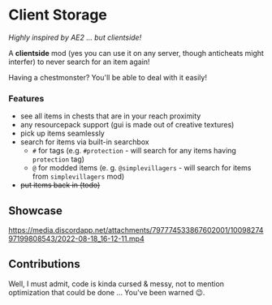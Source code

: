 # Client Storage

*Highly inspired by AE2 ... but clientside!*

A **clientside** mod (yes you can use it on any server,
though anticheats might interfer) to never search
for an item again!

Having a chestmonster? You'll be able to deal with it
easily!

### Features
* see all items in chests that are in your reach proximity
* any resourcepack support (gui is made out of creative textures)
* pick up items seamlessly
* search for items via built-in searchbox
    * `#` for tags (e.g. `#protection` - will search for any items having `protection` tag) 
    * `@` for modded items (e. g. `@simplevillagers` - will search for items from `simplevillagers` mod)
* ~~put items back in (todo)~~

## Showcase

https://media.discordapp.net/attachments/797774533867602001/1009827497199808543/2022-08-18_16-12-11.mp4

## Contributions

Well, I must admit, code is kinda
cursed & messy, not to mention optimization
that could be done ... You've been warned :wink:.
